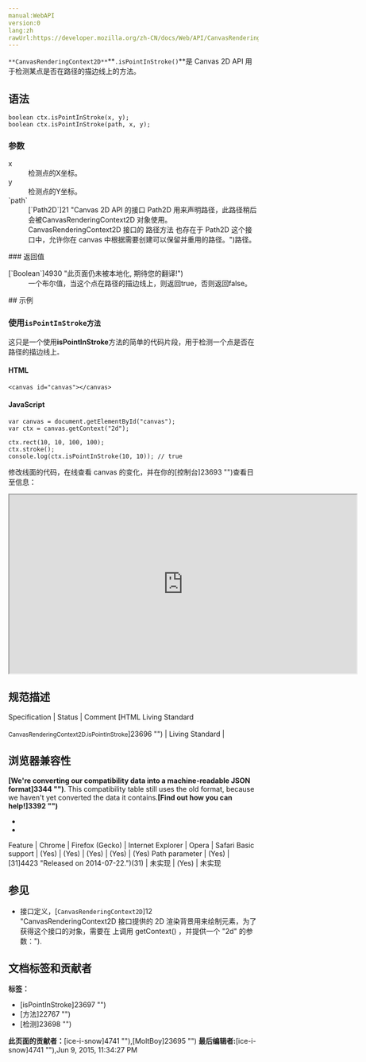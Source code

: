 ```yaml
---
manual:WebAPI
version:0
lang:zh
rawUrl:https://developer.mozilla.org/zh-CN/docs/Web/API/CanvasRenderingContext2D/isPointInStroke
---
```






`**CanvasRenderingContext2D**`**`.isPointInStroke()`**是 Canvas 2D API 用于检测某点是否在路径的描边线上的方法。


## 语法<a name="语法"></a>

```
boolean ctx.isPointInStroke(x, y);
boolean ctx.isPointInStroke(path, x, y);

```

### 参数<a name="参数"></a>
<dl><dt id=''>x</dt><dd>检测点的X坐标。</dd><dt id=''>y</dt><dd>检测点的Y坐标。</dd><dt id=''>`path`</dt><dd>[`Path2D`]21 "Canvas 2D API 的接口 Path2D 用来声明路径，此路径稍后会被CanvasRenderingContext2D 对象使用。CanvasRenderingContext2D 接口的 路径方法 也存在于 Path2D 这个接口中，允许你在 canvas 中根据需要创建可以保留并重用的路径。")路径。</dd></dl>
### 返回值<a name="返回值"></a>
<dl><dt id=''>[`Boolean`]4930 "此页面仍未被本地化, 期待您的翻译!")</dt><dd>一个布尔值，当这个点在路径的描边线上，则返回true，否则返回false。</dd></dl>
## 示例<a name="示例"></a>

### 使用`isPointInStroke方法`<a name="使用isPointInStroke方法"></a>


这只是一个使用**isPointInStroke**方法的简单的代码片段，用于检测一个点是否在路径的描边线上`。`


#### HTML<a name="HTML"></a>

```
<canvas id="canvas"></canvas>
```

#### JavaScript<a name="JavaScript"></a>

```
var canvas = document.getElementById("canvas");
var ctx = canvas.getContext("2d");

ctx.rect(10, 10, 100, 100);
ctx.stroke();
console.log(ctx.isPointInStroke(10, 10)); // true 

```


修改线面的代码，在线查看 canvas 的变化，并在你的[控制台]23693 "")查看日至信息：



<iframe src='https://mdn.mozillademos.org/zh-CN/docs/Web/API/CanvasRenderingContext2D/isPointInStroke$samples/Playable_code?revision=814783' width='700' height='360'></iframe>



## 规范描述<a name="规范描述"></a>
Specification | Status | Comment 
[HTML Living Standard<br></br><small>CanvasRenderingContext2D.isPointInStroke</small>]23696 "") | Living Standard |  


## 浏览器兼容性<a name="浏览器兼容性"></a>


**[We&#39;re converting our compatibility data into a machine-readable JSON format]3344 "")**. This compatibility table still uses the old format, because we haven&#39;t yet converted the data it contains.**[Find out how you can help!]3392 "")**


* 
* 
Feature | Chrome | Firefox (Gecko) | Internet Explorer | Opera | Safari 
Basic support | (Yes) | (Yes) | (Yes) | (Yes) | (Yes) 
Path parameter | (Yes) | [31]4423 "Released on 2014-07-22.")(31) | 未实现 | (Yes) | 未实现 




## 参见<a name="参见"></a>

* 接口定义，[`CanvasRenderingContext2D`]12 "CanvasRenderingContext2D 接口提供的 2D 渲染背景用来绘制<canvas>元素，为了获得这个接口的对象，需要在 <canvas> 上调用 getContext() ，并提供一个 "2d" 的参数：").



## 文档标签和贡献者
**标签：**
* [isPointInStroke]23697 "")
* [方法]22767 "")
* [检测]23698 "")

**此页面的贡献者：**[ice-i-snow]4741 ""),[MoltBoy]23695 "")
**最后编辑者:**[ice-i-snow]4741 ""),<time>Jun 9, 2015, 11:34:27 PM</time>


